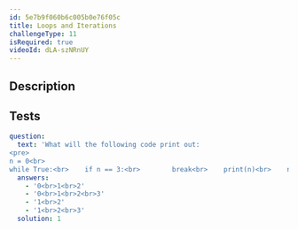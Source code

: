 ```yaml
---
id: 5e7b9f060b6c005b0e76f05c
title: Loops and Iterations
challengeType: 11
isRequired: true
videoId: dLA-szNRnUY
---
```


## Description
<section id='description'>

</section>

## Tests
<section id='tests'>

```yml
question:
  text: 'What will the following code print out:
<pre>
n = 0<br>
while True:<br>    if n == 3:<br>        break<br>    print(n)<br>    n = n + 1</pre>'
  answers:
    - '0<br>1<br>2'
    - '0<br>1<br>2<br>3'
    - '1<br>2'
    - '1<br>2<br>3'
  solution: 1
```

</section>
